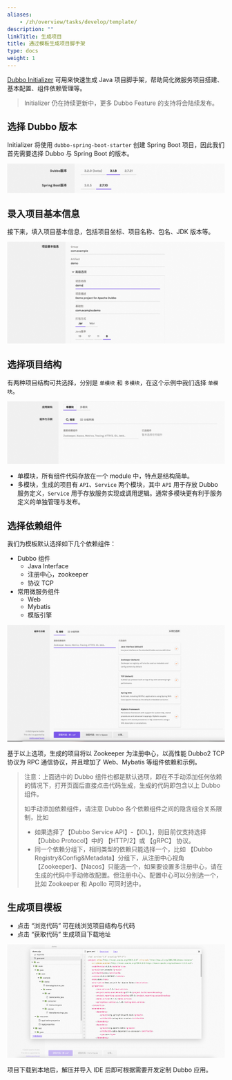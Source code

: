 ```yaml
---
aliases:
    - /zh/overview/tasks/develop/template/
description: ""
linkTitle: 生成项目
title: 通过模板生成项目脚手架
type: docs
weight: 1
---
```


<a href="https://start.dubbo.apache.org/bootstrap.html" target="_blank">Dubbo Initializer</a> 可用来快速生成 Java 项目脚手架，帮助简化微服务项目搭建、基本配置、组件依赖管理等。

> Initializer 仍在持续更新中，更多 Dubbo Feature 的支持将会陆续发布。

## 选择 Dubbo 版本
Initializer 将使用 `dubbo-spring-boot-starter` 创建 Spring Boot 项目，因此我们首先需要选择 Dubbo 与 Spring Boot 的版本。

![initializer-choose-version](/imgs/v3/tasks/develop/initializer-choose-version.png)

## 录入项目基本信息
接下来，填入项目基本信息，包括项目坐标、项目名称、包名、JDK 版本等。

![initializer-project-info](/imgs/v3/tasks/develop/initializer-project-info.png)

## 选择项目结构
有两种项目结构可共选择，分别是 `单模块` 和 `多模块`，在这个示例中我们选择 `单模块`。

![initializer-project-architecture](/imgs/v3/tasks/develop/initializer-project-architecture.png)

* 单模块，所有组件代码存放在一个 module 中，特点是结构简单。
* 多模块，生成的项目有 `API`、`Service` 两个模块，其中 `API` 用于存放 Dubbo 服务定义，`Service` 用于存放服务实现或调用逻辑。通常多模块更有利于服务定义的单独管理与发布。

## 选择依赖组件
我们为模板默认选择如下几个依赖组件：
* Dubbo 组件
    * Java Interface
    * 注册中心，zookeeper
    * 协议 TCP
* 常用微服务组件
    * Web
    * Mybatis
    * 模版引擎

![initializer-dependencies](/imgs/v3/tasks/develop/initializer-dependencies.png)

基于以上选项，生成的项目将以 Zookeeper 为注册中心，以高性能 Dubbo2 TCP 协议为 RPC 通信协议，并且增加了 Web、Mybatis 等组件依赖和示例。

> 注意：上面选中的 Dubbo 组件也都是默认选项，即在不手动添加任何依赖的情况下，打开页面后直接点击代码生成，生成的代码即包含以上 Dubbo 组件。
>
> 如手动添加依赖组件，请注意 Dubbo 各个依赖组件之间的隐含组合关系限制，比如
> * 如果选择了【Dubbo Service API】-【IDL】，则目前仅支持选择 【Dubbo Protocol】中的 【HTTP/2】或 【gRPC】 协议。
> * 同一个依赖分组下，相同类型的依赖只能选择一个，比如 【Dubbo Registry&Config&Metadata】分组下，从注册中心视角【Zookeeper】、【Nacos】只能选一个，如果要设置多注册中心，请在生成的代码中手动修改配置。但注册中心、配置中心可以分别选一个，比如 Zookeeper 和 Apollo 可同时选中。

## 生成项目模板
* 点击 “浏览代码” 可在线浏览项目结构与代码
* 点击 “获取代码” 生成项目下载地址

![initializer-preview](/imgs/v3/tasks/develop/initializer-preview.png)

项目下载到本地后，解压并导入 IDE 后即可根据需要开发定制 Dubbo 应用。

